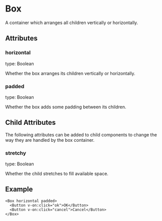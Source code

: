 # Box

A container which arranges all children vertically or horizontally.

## Attributes

### horizontal

type: Boolean

Whether the box arranges its children vertically or horizontally.

### padded

type: Boolean

Whether the box adds some padding between its children.

## Child Attributes

The following attributes can be added to child components to change the way they are handled by the box container.

### stretchy

type: Boolean

Whether the child stretches to fill available space.

## Example

```markup
<Box horizontal padded>
  <Button v-on:click="ok">OK</Button>
  <Button v-on:click="cancel">Cancel</Button>
</Box>
```

